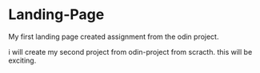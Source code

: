 # Landing-Page

My first landing page created assignment from the odin project.

i will create my second project from odin-project from scracth.
this will be exciting.
